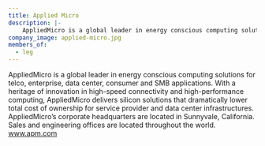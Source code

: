```yaml
---
title: Applied Micro
description: |-
    AppliedMicro is a global leader in energy conscious computing solutions for telco, enterprise, data center, consumer and SMB applications.
company_image: applied-micro.jpg
members_of:
  - leg
---
```

AppliedMicro is a global leader in energy conscious computing solutions for telco, enterprise, data center, consumer and SMB applications. With a heritage of innovation in high-speed connectivity and high-performance computing, AppliedMicro delivers silicon solutions that dramatically lower total cost of ownership for service provider and data center infrastructures. AppliedMicro’s corporate headquarters are located in Sunnyvale, California. Sales and engineering offices are located throughout the world. www.apm.com

